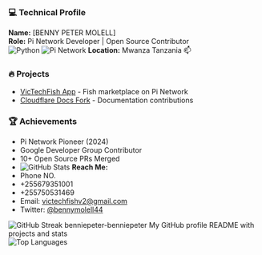 ### 💻 Technical Profile
**Name:** [BENNY PETER MOLELL]  
**Role:** Pi Network Developer | Open Source Contributor  
![Python](https://img.shields.io/badge/Python-3776AB?logo=python&logoColor=white)
![Pi Network](https://img.shields.io/badge/Pi_Network-FF9900?logo=pi&logoColor=white)
**Location:** Mwanza Tanzania 
📫

### 🔥 Projects
- [VicTechFish App](https://victechfish-v2.com) - Fish marketplace on Pi Network  
- [Cloudflare Docs Fork](https://github.com/benniepeter/cloudflare-docs) - Documentation contributions  

### 🏆 Achievements
- Pi Network Pioneer (2024)  
- Google Developer Group Contributor  
- 10+ Open Source PRs Merged
- ![GitHub Stats](https://github-readme-stats.vercel.app/api?username=benniepeter&show_icons=true&theme=dark)
 **Reach Me:** 
- Phone NO.
- +255679351001
- +255750531469           
- Email: victechfishv2@gmail.com  
- Twitter: [@bennymolell44](https://twitter.com/yourhandle)

![GitHub Streak](https://streak-stats.demolab.com/?user=benniepeter&theme=dark)
benniepeter-benniepeter
My GitHub profile README with projects and stats  
![Top Languages](https://github-readme-stats.vercel.app/api/top-langs/?username=benniepeter&layout=compact&theme=dark)
